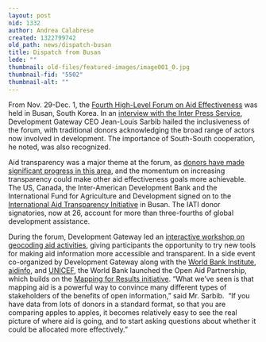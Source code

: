 ```yaml
---
layout: post
nid: 1332
author: Andrea Calabrese
created: 1322799742
old_path: news/dispatch-busan
title: Dispatch from Busan
lede: ""
thumbnail: old-files/featured-images/image001_0.jpg
thumbnail-fid: "5502"
thumbnail-alt: ""
---
```




From Nov. 29-Dec. 1, the [Fourth High-Level Forum on Aid Effectiveness](http://www.aideffectiveness.org/busanhlf4/ "Fourth High-Level Forum on Aid Effectiveness") was held in Busan, South Korea. In an [interview with the Inter Press Service](http://www.ips.org/TV/aideffectiveness2011/%E2%80%98internet-can-bring-transparency-in-aid%E2%80%99/ "interview with the Inter Press Service"), Development Gateway CEO Jean-Louis Sarbib hailed the inclusiveness of the forum, with traditional donors acknowledging the broad range of actors now involved in development. The importance of South-South cooperation, he noted, was also recognized.

Aid transparency was a major theme at the forum, as [donors have made significant progress in this area](http://www.publishwhatyoufund.org/news/2011/12/progress-aid-transparency-lays-foundation-further-reforms-improve-quality-aid-say-campaigners/ "PublishWhatYouFund"), and the momentum on increasing transparency could make other aid effectiveness goals more achievable. The US, Canada, the Inter-American Development Bank and the International Fund for Agriculture and Development signed on to the [International Aid Transparency Initiative](http://www.aidtransparency.net "International Aid Transparency Initiative") in Busan. The IATI donor signatories, now at 26, account for more than three-fourths of global development assistance.

During the forum, Development Gateway led an [interactive workshop on geocoding aid activities](http://www.aideffectiveness.org/busanhlf4/images/stories/hlf4/eposters/ePoster09_en.pdf "Interactive workshop on geocoding aid activities"), giving participants the opportunity to try new tools for making aid information more accessible and transparent. In a side event co-organized by Development Gateway along with the [World Bank Institute](http://wbi.worldbank.org "World Bank Institute"), [aidinfo](http://www.aidinfo.org "Aidinfo"), and [UNICEF](http://www.unicef.org "UNICEF"), the World Bank launched the Open Aid Partnership, which builds on the [Mapping for Results initiative](http://www.aiddata.org/content/index/Initiatives/mapping-for-results-partnership "Mapping for Results initiative"). “What we’ve seen is that mapping aid is a powerful way to convince many different types of stakeholders of the benefits of open information,” said Mr. Sarbib.  “If you have data from lots of donors in a standard format, so that you are comparing apples to apples, it becomes relatively easy to see the real picture of where aid is going, and to start asking questions about whether it could be allocated more effectively.”


